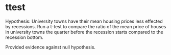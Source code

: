 # ttest
Hypothesis: University towns have their mean housing prices less effected by recessions. Run a t-test to compare the ratio of the mean price of houses in university towns the quarter before the recession starts compared to the recession bottom. 

Provided evidence against null hypothesis.
